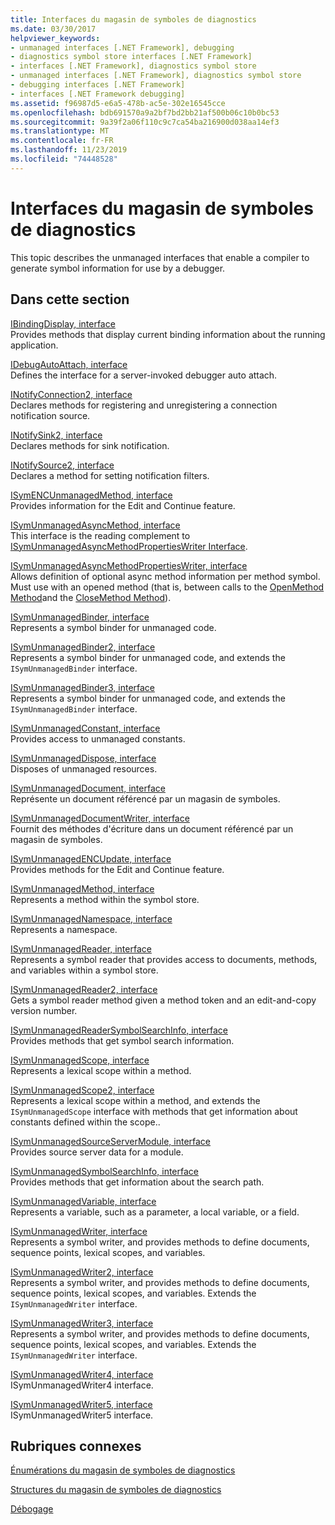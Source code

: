```yaml
---
title: Interfaces du magasin de symboles de diagnostics
ms.date: 03/30/2017
helpviewer_keywords:
- unmanaged interfaces [.NET Framework], debugging
- diagnostics symbol store interfaces [.NET Framework]
- interfaces [.NET Framework], diagnostics symbol store
- unmanaged interfaces [.NET Framework], diagnostics symbol store
- debugging interfaces [.NET Framework]
- interfaces [.NET Framework debugging]
ms.assetid: f96987d5-e6a5-478b-ac5e-302e16545cce
ms.openlocfilehash: bdb691570a9a2bf7bd2bb21af500b06c10b0bc53
ms.sourcegitcommit: 9a39f2a06f110c9c7ca54ba216900d038aa14ef3
ms.translationtype: MT
ms.contentlocale: fr-FR
ms.lasthandoff: 11/23/2019
ms.locfileid: "74448528"
---
```

# <a name="diagnostics-symbol-store-interfaces"></a>Interfaces du magasin de symboles de diagnostics
This topic describes the unmanaged interfaces that enable a compiler to generate symbol information for use by a debugger.  
  
## <a name="in-this-section"></a>Dans cette section  
 [IBindingDisplay, interface](../../../../docs/framework/unmanaged-api/diagnostics/ibindingdisplay-interface.md)  
 Provides methods that display current binding information about the running application.  
  
 [IDebugAutoAttach, interface](../../../../docs/framework/unmanaged-api/diagnostics/idebugautoattach-interface.md)  
 Defines the interface for a server-invoked debugger auto attach.  
  
 [INotifyConnection2, interface](../../../../docs/framework/unmanaged-api/diagnostics/inotifyconnection2-interface.md)  
 Declares methods for registering and unregistering a connection notification source.  
  
 [INotifySink2, interface](../../../../docs/framework/unmanaged-api/diagnostics/inotifysink2-interface.md)  
 Declares methods for sink notification.  
  
 [INotifySource2, interface](../../../../docs/framework/unmanaged-api/diagnostics/inotifysource2-interface.md)  
 Declares a method for setting notification filters.  
  
 [ISymENCUnmanagedMethod, interface](../../../../docs/framework/unmanaged-api/diagnostics/isymencunmanagedmethod-interface.md)  
 Provides information for the Edit and Continue feature.  
  
 [ISymUnmanagedAsyncMethod, interface](../../../../docs/framework/unmanaged-api/diagnostics/isymunmanagedasyncmethod-interface.md)  
 This interface is the reading complement to [ISymUnmanagedAsyncMethodPropertiesWriter Interface](../../../../docs/framework/unmanaged-api/diagnostics/isymunmanagedasyncmethodpropertieswriter-interface.md).  
  
 [ISymUnmanagedAsyncMethodPropertiesWriter, interface](../../../../docs/framework/unmanaged-api/diagnostics/isymunmanagedasyncmethodpropertieswriter-interface.md)  
 Allows definition of optional async method information per method symbol. Must use with an opened method (that is, between calls to the [OpenMethod Method](../../../../docs/framework/unmanaged-api/diagnostics/isymunmanagedwriter-openmethod-method.md)and the [CloseMethod Method](../../../../docs/framework/unmanaged-api/diagnostics/isymunmanagedwriter-closemethod-method.md)).  
  
 [ISymUnmanagedBinder, interface](../../../../docs/framework/unmanaged-api/diagnostics/isymunmanagedbinder-interface.md)  
 Represents a symbol binder for unmanaged code.  
  
 [ISymUnmanagedBinder2, interface](../../../../docs/framework/unmanaged-api/diagnostics/isymunmanagedbinder2-interface.md)  
 Represents a symbol binder for unmanaged code, and extends the `ISymUnmanagedBinder` interface.  
  
 [ISymUnmanagedBinder3, interface](../../../../docs/framework/unmanaged-api/diagnostics/isymunmanagedbinder3-interface.md)  
 Represents a symbol binder for unmanaged code, and extends the `ISymUnmanagedBinder` interface.  
  
 [ISymUnmanagedConstant, interface](../../../../docs/framework/unmanaged-api/diagnostics/isymunmanagedconstant-interface.md)  
 Provides access to unmanaged constants.  
  
 [ISymUnmanagedDispose, interface](../../../../docs/framework/unmanaged-api/diagnostics/isymunmanageddispose-interface.md)  
 Disposes of unmanaged resources.  
  
 [ISymUnmanagedDocument, interface](../../../../docs/framework/unmanaged-api/diagnostics/isymunmanageddocument-interface.md)  
 Représente un document référencé par un magasin de symboles.  
  
 [ISymUnmanagedDocumentWriter, interface](../../../../docs/framework/unmanaged-api/diagnostics/isymunmanageddocumentwriter-interface.md)  
 Fournit des méthodes d'écriture dans un document référencé par un magasin de symboles.  
  
 [ISymUnmanagedENCUpdate, interface](../../../../docs/framework/unmanaged-api/diagnostics/isymunmanagedencupdate-interface.md)  
 Provides methods for the Edit and Continue feature.  
  
 [ISymUnmanagedMethod, interface](../../../../docs/framework/unmanaged-api/diagnostics/isymunmanagedmethod-interface.md)  
 Represents a method within the symbol store.  
  
 [ISymUnmanagedNamespace, interface](../../../../docs/framework/unmanaged-api/diagnostics/isymunmanagednamespace-interface.md)  
 Represents a namespace.  
  
 [ISymUnmanagedReader, interface](../../../../docs/framework/unmanaged-api/diagnostics/isymunmanagedreader-interface.md)  
 Represents a symbol reader that provides access to documents, methods, and variables within a symbol store.  
  
 [ISymUnmanagedReader2, interface](../../../../docs/framework/unmanaged-api/diagnostics/isymunmanagedreader2-interface.md)  
 Gets a symbol reader method given a method token and an edit-and-copy version number.  
  
 [ISymUnmanagedReaderSymbolSearchInfo, interface](../../../../docs/framework/unmanaged-api/diagnostics/isymunmanagedreadersymbolsearchinfo-interface.md)  
 Provides methods that get symbol search information.  
  
 [ISymUnmanagedScope, interface](../../../../docs/framework/unmanaged-api/diagnostics/isymunmanagedscope-interface.md)  
 Represents a lexical scope within a method.  
  
 [ISymUnmanagedScope2, interface](../../../../docs/framework/unmanaged-api/diagnostics/isymunmanagedscope2-interface.md)  
 Represents a lexical scope within a method, and extends the `ISymUnmanagedScope` interface with methods that get information about constants defined within the scope..  
  
 [ISymUnmanagedSourceServerModule, interface](../../../../docs/framework/unmanaged-api/diagnostics/isymunmanagedsourceservermodule-interface.md)  
 Provides source server data for a module.  
  
 [ISymUnmanagedSymbolSearchInfo, interface](../../../../docs/framework/unmanaged-api/diagnostics/isymunmanagedsymbolsearchinfo-interface.md)  
 Provides methods that get information about the search path.  
  
 [ISymUnmanagedVariable, interface](../../../../docs/framework/unmanaged-api/diagnostics/isymunmanagedvariable-interface.md)  
 Represents a variable, such as a parameter, a local variable, or a field.  
  
 [ISymUnmanagedWriter, interface](../../../../docs/framework/unmanaged-api/diagnostics/isymunmanagedwriter-interface.md)  
 Represents a symbol writer, and provides methods to define documents, sequence points, lexical scopes, and variables.  
  
 [ISymUnmanagedWriter2, interface](../../../../docs/framework/unmanaged-api/diagnostics/isymunmanagedwriter2-interface.md)  
 Represents a symbol writer, and provides methods to define documents, sequence points, lexical scopes, and variables. Extends the `ISymUnmanagedWriter` interface.  
  
 [ISymUnmanagedWriter3, interface](../../../../docs/framework/unmanaged-api/diagnostics/isymunmanagedwriter3-interface.md)  
 Represents a symbol writer, and provides methods to define documents, sequence points, lexical scopes, and variables. Extends the `ISymUnmanagedWriter` interface.  
  
 [ISymUnmanagedWriter4, interface](../../../../docs/framework/unmanaged-api/diagnostics/isymunmanagedwriter4-interface.md)  
 ISymUnmanagedWriter4 interface.  
  
 [ISymUnmanagedWriter5, interface](../../../../docs/framework/unmanaged-api/diagnostics/isymunmanagedwriter5-interface.md)  
 ISymUnmanagedWriter5 interface.  
  
## <a name="related-sections"></a>Rubriques connexes  
 [Énumérations du magasin de symboles de diagnostics](../../../../docs/framework/unmanaged-api/diagnostics/diagnostics-symbol-store-enumerations.md)  
  
 [Structures du magasin de symboles de diagnostics](../../../../docs/framework/unmanaged-api/diagnostics/diagnostics-symbol-store-structures.md)  
  
 [Débogage](../../../../docs/framework/unmanaged-api/debugging/index.md)
